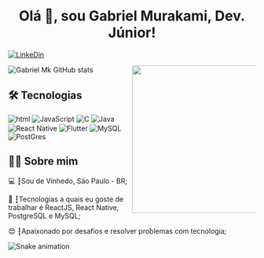 <h1 align="center">Olá 👋, sou Gabriel Murakami, Dev. Júnior!</h1>

[![LinkeDin](https://img.shields.io/badge/LinkedIn-0077B5?style=for-the-badge&logo=linkedin&logoColor=white)](https://www.linkedin.com/in/gabriel-mk-64231b129/)

![Gabriel Mk GitHub stats](https://github-readme-stats.vercel.app/api?username=gabrielmurakami&title_color=000&text_color=5C5C5C&bg_color=F6F6F6&show_icons=true&icon_color=5FB25F)<img align="right" src="https://camo.githubusercontent.com/62da68eb62b1e5f175f7d1f0191dd89a653d7908feb22d37d4a0ab07365d6791/68747470733a2f2f6d656469612e67697068792e636f6d2f6d656469612f4d3967624264396e6244724f5475314d71782f67697068792e676966" width="300" data-canonical-src="https://media.giphy.com/media/M9gbBd9nbDrOTu1Mqx/giphy.gif" style="max-width: 50%;">

## 🛠 Tecnologias

<div style='marginBottom:10px'>
    <img align="center" alt='html' src='https://img.shields.io/badge/HTML-239120?style=for-the-badge&logo=html5&logoColor=white'>
    <img align="center" alt='JavaScript' src='https://img.shields.io/badge/JavaScript-F7DF1E?style=for-the-badge&logo=javascript&logoColor=black'>
    <img align="center" alt='C' src='https://img.shields.io/badge/C-00599C?style=for-the-badge&logo=c&logoColor=white'>
    <img align="center" alt='Java' src='https://img.shields.io/badge/Java-ED8B00?style=for-the-badge&logo=java&logoColor=whitehttps://img.shields.io/badge/Java-ED8B00?style=for-the-badge&logo=java&logoColor=white'>
    <img align="center" alt='React Native' src='https://img.shields.io/badge/React_Native-20232A?style=for-the-badge&logo=react&logoColor=61DAFB'>
    <img align="center" alt='Flutter' src='https://img.shields.io/badge/Flutter-02569B?style=for-the-badge&logo=flutter&logoColor=white'>
    <img align="center" alt='MySQL' src='https://img.shields.io/badge/MySQL-00000F?style=for-the-badge&logo=mysql&logoColor=white'>
    <img align="center" alt='PostGres' src='https://img.shields.io/badge/PostgreSQL-316192?style=for-the-badge&logo=postgresql&logoColor=white'>
</div>


## 👨‍💻 Sobre mim

💻 ┇Sou de Vinhedo, São Paulo - BR;

💾 ┇Tecnologias a quais eu goste de trabalhar é ReactJS, React Native, PostgreSQL e MySQL;

😍 ┇Apaixonado por desafios e resolver problemas com tecnologia;

![Snake animation](https://github.com/gabrielmurakami/gabrielmurakami/blob/output/github-contribution-grid-snake.svg)

